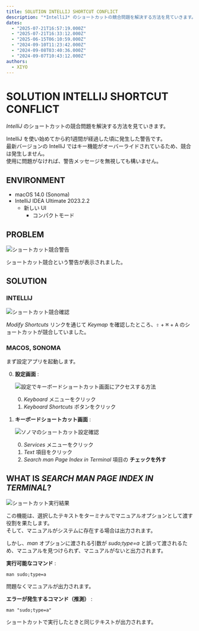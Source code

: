 ```yaml
---
title: SOLUTION INTELLIJ SHORTCUT CONFLICT
description: "*IntelliJ* のショートカットの競合問題を解決する方法を見ていきます。"
dates:
  - "2025-07-21T16:57:19.000Z"
  - "2025-07-21T16:33:12.000Z"
  - "2025-06-15T06:10:59.000Z"
  - "2024-09-10T11:23:42.000Z"
  - "2024-09-08T03:40:36.000Z"
  - "2024-09-07T10:43:12.000Z"
authors:
  - XIYO
---
```

# SOLUTION INTELLIJ SHORTCUT CONFLICT

*IntelliJ* のショートカットの競合問題を解決する方法を見ていきます。

IntelliJ を使い始めてから約1週間が経過した頃に発生した警告です。 \
最新バージョンの IntelliJ ではキー機能がオーバーライドされているため、競合は発生しません。 \
使用に問題がなければ、警告メッセージを無視しても構いません。

## ENVIRONMENT

- macOS 14.0 (Sonoma)
- IntelliJ IDEA Ultimate 2023.2.2
  - 新しい UI
    - コンパクトモード

## PROBLEM

![ショートカット競合警告](./assets/2023-10-27-11-00-19.png)

ショートカット競合という警告が表示されました。

## SOLUTION

### INTELLIJ

![ショートカット競合確認](./assets/2023-10-27-11-10-04.png)

*Modify Shortcuts* リンクを通じて *Keymap* を確認したところ、<kbd>⇧</kbd> + <kbd>⌘</kbd> + <kbd>A</kbd> のショートカットが競合していました。

### MACOS, SONOMA

まず設定アプリを起動します。

0. **設定画面** :

   ![設定でキーボードショートカット画面にアクセスする方法](./assets/2023-10-27-11-52-59.png)

   0. *Keyboard* メニューをクリック
   1. *Keyboard Shortcuts* ボタンをクリック

1. **キーボードショートカット画面** :

   ![ソノマのショートカット設定確認](./assets/2023-10-27-11-59-56.png)

   0. *Services* メニューをクリック
   1. *Text* 項目をクリック
   2. *Search man Page Index in Terminal* 項目の **チェックを外す**

## WHAT IS *SEARCH MAN PAGE INDEX IN TERMINAL*?

![ショートカット実行結果](./assets/2023-10-27-12-08-57.png)

この機能は、選択したテキストをターミナルでマニュアルオプションとして渡す役割を果たします。 \
そして、マニュアルがシステムに存在する場合は出力されます。

しかし、*man* オプションに渡される引数が *sudo;type=a* と誤って渡されるため、マニュアルを見つけられず、マニュアルがないと出力されます。

**実行可能なコマンド** :

```text
man sudo;type=a
```

問題なくマニュアルが出力されます。

**エラーが発生するコマンド（推測）** :

```text
man "sudo;type=a"
```

ショートカットで実行したときと同じテキストが出力されます。

